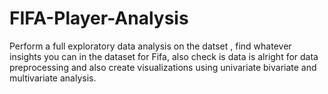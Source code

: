 # FIFA-Player-Analysis
Perform a full exploratory data analysis on the datset , find whatever insights you can in the dataset for Fifa, also check is data is alright for data preprocessing and also create visualizations using univariate bivariate and multivariate analysis.
